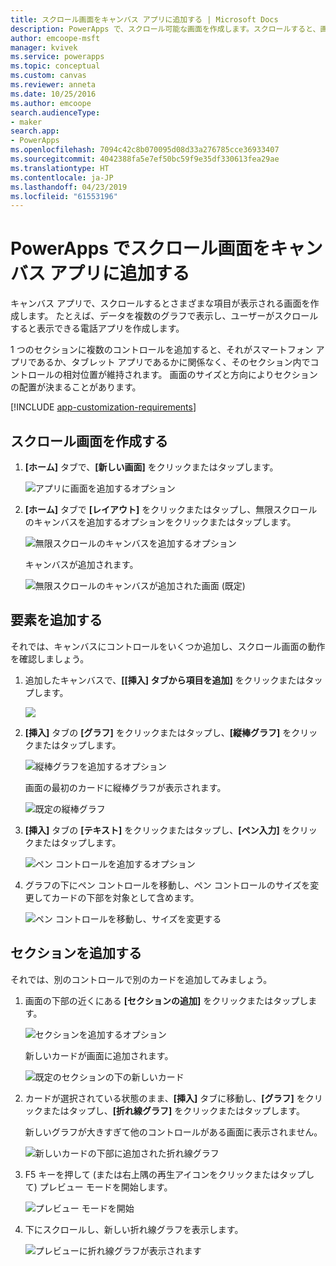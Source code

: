 ```yaml
---
title: スクロール画面をキャンバス アプリに追加する | Microsoft Docs
description: PowerApps で、スクロール可能な画面を作成します。スクロールすると、画面に一度に表示できるより多くのコンテンツをキャンバス アプリで表示できます。
author: emcoope-msft
manager: kvivek
ms.service: powerapps
ms.topic: conceptual
ms.custom: canvas
ms.reviewer: anneta
ms.date: 10/25/2016
ms.author: emcoope
search.audienceType:
- maker
search.app:
- PowerApps
ms.openlocfilehash: 7094c42c8b070095d08d33a276785cce36933407
ms.sourcegitcommit: 4042388fa5e7ef50bc59f9e35df330613fea29ae
ms.translationtype: HT
ms.contentlocale: ja-JP
ms.lasthandoff: 04/23/2019
ms.locfileid: "61553196"
---
```

# <a name="add-a-scrolling-screen-to-a-canvas-app-in-powerapps"></a>PowerApps でスクロール画面をキャンバス アプリに追加する

キャンバス アプリで、スクロールするとさまざまな項目が表示される画面を作成します。 たとえば、データを複数のグラフで表示し、ユーザーがスクロールすると表示できる電話アプリを作成します。

1 つのセクションに複数のコントロールを追加すると、それがスマートフォン アプリであるか、タブレット アプリであるかに関係なく、そのセクション内でコントロールの相対位置が維持されます。 画面のサイズと方向によりセクションの配置が決まることがあります。  

[!INCLUDE [app-customization-requirements](../../includes/app-customization-requirements.md)]

## <a name="create-a-scrolling-screen"></a>スクロール画面を作成する

1. **[ホーム]** タブで、**[新しい画面]** をクリックまたはタップします。

    ![アプリに画面を追加するオプション][1]

2. **[ホーム]** タブで **[レイアウト]** をクリックまたはタップし、無限スクロールのキャンバスを追加するオプションをクリックまたはタップします。  
   
    ![無限スクロールのキャンバスを追加するオプション][2]
   
    キャンバスが追加されます。  
   
    ![無限スクロールのキャンバスが追加された画面 (既定)][3]

## <a name="add-elements"></a>要素を追加する
それでは、キャンバスにコントロールをいくつか追加し、スクロール画面の動作を確認しましょう。

1. 追加したキャンバスで、**[[挿入] タブから項目を追加]** をクリックまたはタップします。
   
    ![][4]
2. **[挿入]** タブの **[グラフ]** をクリックまたはタップし、**[縦棒グラフ]** をクリックまたはタップします。
   
    ![縦棒グラフを追加するオプション][5]
   
    画面の最初のカードに縦棒グラフが表示されます。  
   
    ![既定の縦棒グラフ][7]
3. **[挿入]** タブの **[テキスト]** をクリックまたはタップし、**[ペン入力]** をクリックまたはタップします。  
   
    ![ペン コントロールを追加するオプション][8]
4. グラフの下にペン コントロールを移動し、ペン コントロールのサイズを変更してカードの下部を対象として含めます。  
   
    ![ペン コントロールを移動し、サイズを変更する][9]

## <a name="add-a-section"></a>セクションを追加する
それでは、別のコントロールで別のカードを追加してみましょう。

1. 画面の下部の近くにある **[セクションの追加]** をクリックまたはタップします。  
   
    ![セクションを追加するオプション][10]
   
    新しいカードが画面に追加されます。  
   
    ![既定のセクションの下の新しいカード][11]
2. カードが選択されている状態のまま、**[挿入]** タブに移動し、**[グラフ]** をクリックまたはタップし、**[折れ線グラフ]** をクリックまたはタップします。
   
    新しいグラフが大きすぎて他のコントロールがある画面に表示されません。  
   
    ![新しいカードの下部に追加された折れ線グラフ][12]
3. F5 キーを押して (または右上隅の再生アイコンをクリックまたはタップして) プレビュー モードを開始します。
   
    ![プレビュー モードを開始](./media/add-scrolling-screen/open-preview.png)
4. 下にスクロールし、新しい折れ線グラフを表示します。  
   
    ![プレビューに折れ線グラフが表示されます][13]

[1]: ./media/add-scrolling-screen/add-screen.png
[2]: ./media/add-scrolling-screen/add-canvas.png
[3]: ./media/add-scrolling-screen/default-canvas.png
[4]: ./media/add-scrolling-screen/insert-visual.png
[5]: ./media/add-scrolling-screen/add-chart.png
[7]: ./media/add-scrolling-screen/default-chart.png
[8]: ./media/add-scrolling-screen/add-pen.png
[9]: ./media/add-scrolling-screen/move-resize-pen.png
[10]: ./media/add-scrolling-screen/add-section.png
[11]: ./media/add-scrolling-screen/new-card.png
[12]: ./media/add-scrolling-screen/add-line-chart.png
[13]: ./media/add-scrolling-screen/line-chart-preview.png
